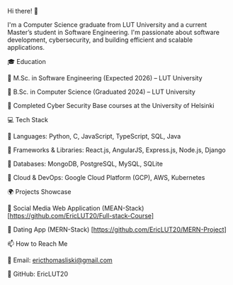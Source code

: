 Hi there! 👋

I'm a Computer Science graduate from LUT University and a current Master’s student in Software Engineering. I'm passionate about software development, cybersecurity, and building efficient and scalable applications.

🎓 Education

🔹 M.Sc. in Software Engineering (Expected 2026) – LUT University

🔹 B.Sc. in Computer Science (Graduated 2024) – LUT University

🔹 Completed Cyber Security Base courses at the University of Helsinki

💻 Tech Stack

🔹 Languages: Python, C, JavaScript, TypeScript, SQL, Java

🔹 Frameworks & Libraries: React.js, AngularJS, Express.js, Node.js, Django

🔹 Databases: MongoDB, PostgreSQL, MySQL, SQLite

🔹 Cloud & DevOps: Google Cloud Platform (GCP), AWS, Kubernetes

🌍 Projects Showcase

🔹 Social Media Web Application (MEAN-Stack) [https://github.com/EricLUT20/Full-stack-Course]

🔹 Dating App (MERN-Stack) [https://github.com/EricLUT20/MERN-Project]

📫 How to Reach Me

🔹 Email: ericthomasliski@gmail.com

🔹 GitHub: EricLUT20
